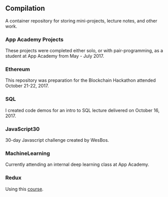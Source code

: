 ## Compilation
A container repository for storing mini-projects, lecture notes, and other work.

### App Academy Projects
These projects were completed either solo, or with pair-programming, as a student at App Academy from May - July 2017.

### Ethereum
This repository was preparation for the Blockchain Hackathon attended October 21-22, 2017.

### SQL
I created code demos for an intro to SQL lecture delivered on October 16, 2017.

### JavaScript30
30-day Javascript challenge created by WesBos.

### MachineLearning
Currently attending an internal deep learning class at App Academy.  

### Redux
Using this [course](http://LearnRedux.com).
